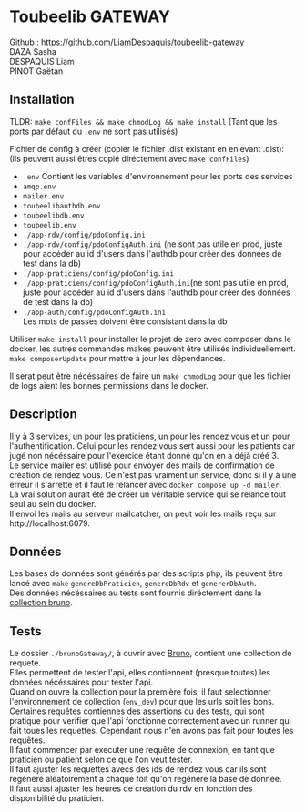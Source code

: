 # Toubeelib GATEWAY
Github : https://github.com/LiamDespaquis/toubeelib-gateway  
DAZA Sasha  
DESPAQUIS Liam  
PINOT Gaëtan  

## Installation

TLDR: `make confFiles && make chmodLog && make install` (Tant que les ports par défaut du `.env` ne sont pas utilisés)  


Fichier de config à créer (copier le fichier .dist existant en enlevant .dist):  
(Ils peuvent aussi êtres copié diréctement avec `make confFiles`)  
- `.env` Contient les variables d'environnement pour les ports des services
- `amqp.env`
- `mailer.env`
- `toubeelibauthdb.env`
- `toubeelibdb.env`
- `toubeelib.env`
- `./app-rdv/config/pdoConfig.ini`
- `./app-rdv/config/pdoConfigAuth.ini` (ne sont pas utile en prod, juste pour accéder au id d'users dans l'authdb pour créer des données de test dans la db)
- `./app-praticiens/config/pdoConfig.ini`
- `./app-praticiens/config/pdoConfigAuth.ini`(ne sont pas utile en prod, juste pour accéder au id d'users dans l'authdb pour créer des données de test dans la db)
- `./app-auth/config/pdoConfigAuth.ini`  
Les mots de passes doivent être consistant dans la db  


Utiliser `make install` pour installer le projet de zero avec composer dans le docker, les autres commandes makes peuvent être utilisés individuellement. 
`make composerUpdate` pour mettre à jour les dépendances.  


Il serat peut être nécéssaires de faire un `make chmodLog` pour que les fichier de logs aient les bonnes permissions dans le docker.  

## Description

Il y à 3 services, un pour les praticiens, un pour les rendez vous et un pour l'authentification.
Celui pour les rendez vous sert aussi pour les patients car jugé non nécéssaire pour l'exercice étant donné qu'on en a déjà créé 3.  
Le service mailer est utilisé pour envoyer des mails de confirmation de création de rendez vous. Ce n'est pas vraiment un service, 
donc si il y à une érreur il s'arrette et il faut le relancer avec `docker compose up -d mailer`.  
La vrai solution aurait été de créer un véritable service qui se relance tout seul au sein du docker.  
Il envoi les mails au serveur mailcatcher, on peut voir les mails reçu sur http://localhost:6079.

## Données

Les bases de données sont générés par des scripts php, ils peuvent être lancé avec `make` `genereDbPraticien`, `genereDbRdv` et `genererDbAuth`.  
Des données nécéssaires au tests sont fournis diréctement dans la [collection bruno](#tests).

## Tests

Le dossier `./brunoGateway/`, à ouvrir avec [Bruno](https://www.usebruno.com), contient une collection de requete.  
Elles permettent de tester l'api, elles contiennent (presque toutes) les données nécéssaires pour tester l'api.  
Quand on ouvre la collection pour la première fois, il faut selectionner l'environnement de collection (`env_dev`) pour que les urls soit les bons.  
Certaines requêtes contiennes des assertions ou des tests, qui sont pratique pour verifier que l'api fonctionne correctement avec un runner qui fait toues les requettes.
Cependant nous n'en avons pas fait pour toutes les requêtes.  
Il faut commencer par executer une requête de connexion, en tant que praticien ou patient selon ce que l'on veut tester.  
Il faut ajuster les requettes avecs des ids de rendez vous car ils sont regénéré aléatoirement a chaque foit qu'on regénère la base de donnée.  
Il faut aussi ajuster les heures de creation du rdv en fonction des disponibilité du praticien.  



